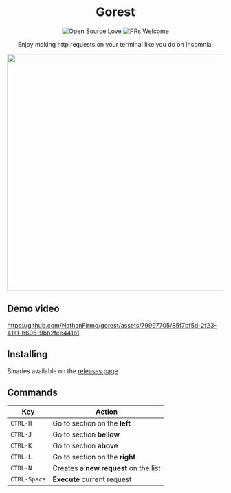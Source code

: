 <div align=center>

# Gorest

![Open Source Love](https://badges.frapsoft.com/os/mit/mit.svg?v=102)
![PRs Welcome](https://img.shields.io/badge/PRs-welcome-brightgreen.svg)

Enjoy making http requests on your terminal like you do on Insomnia.

<img src="https://github.com/NathanFirmo/gorest/assets/79997705/1cd5f526-9e34-4493-810b-f0f40b369986" width="550px" heigth="550px">

</div>

## Demo video

https://github.com/NathanFirmo/gorest/assets/79997705/85f7bf5d-2f23-41a1-b605-9bb2fee441b1

## Installing

Binaries available on the [releases page](https://github.com/NathanFirmo/gorest/releases/latest).

## Commands

|Key|Action|
|---|---|
|`CTRL-H`|Go to section on the **left**|
|`CTRL-J`|Go to section **bellow**|
|`CTRL-K`|Go to section **above**|
|`CTRL-L`|Go to section on the **right**|
|`CTRL-N`|Creates a **new request** on the list|
|`CTRL-Space`|**Execute** current request|
